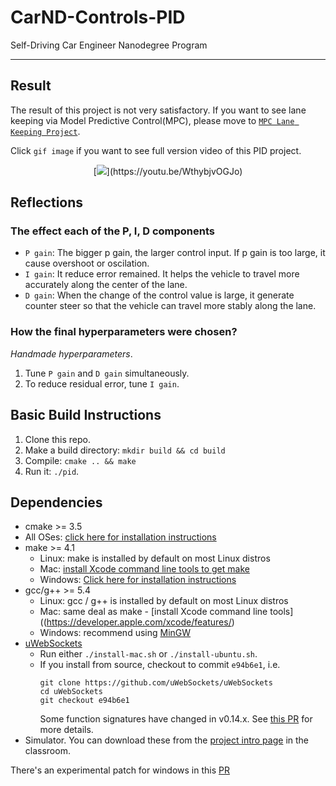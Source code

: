 # CarND-Controls-PID
Self-Driving Car Engineer Nanodegree Program

---
## Result

The result of this project is not very satisfactory. If you want to see lane keeping via Model Predictive Control(MPC), please move to [`MPC Lane Keeping Project`](https://github.com/Hayoung-Kim/MPC-LaneKeeping-Project).

Click `gif image` if you want to see full version video of this PID project. 
<p align="center">
  [<img src="./img/pid_8mb.gif">](https://youtu.be/WthybjvOGJo)
</p>

## Reflections

### The effect each of the P, I, D components
* `P gain`: The bigger p gain, the larger control input. If p gain is too large, it cause overshoot or oscilation.
* `I gain`: It reduce error remained. It helps the vehicle to travel more accurately along the center of the lane.
* `D gain`: When the change of the control value is large, it generate counter steer so that the vehicle can travel more stably along the lane.

### How the final hyperparameters were chosen?
*Handmade hyperparameters*. 
1. Tune `P gain` and `D gain` simultaneously. 
2. To reduce residual error, tune `I gain`.

## Basic Build Instructions

1. Clone this repo.
2. Make a build directory: `mkdir build && cd build`
3. Compile: `cmake .. && make`
4. Run it: `./pid`. 

## Dependencies

* cmake >= 3.5
 * All OSes: [click here for installation instructions](https://cmake.org/install/)
* make >= 4.1
  * Linux: make is installed by default on most Linux distros
  * Mac: [install Xcode command line tools to get make](https://developer.apple.com/xcode/features/)
  * Windows: [Click here for installation instructions](http://gnuwin32.sourceforge.net/packages/make.htm)
* gcc/g++ >= 5.4
  * Linux: gcc / g++ is installed by default on most Linux distros
  * Mac: same deal as make - [install Xcode command line tools]((https://developer.apple.com/xcode/features/)
  * Windows: recommend using [MinGW](http://www.mingw.org/)
* [uWebSockets](https://github.com/uWebSockets/uWebSockets)
  * Run either `./install-mac.sh` or `./install-ubuntu.sh`.
  * If you install from source, checkout to commit `e94b6e1`, i.e.
    ```
    git clone https://github.com/uWebSockets/uWebSockets 
    cd uWebSockets
    git checkout e94b6e1
    ```
    Some function signatures have changed in v0.14.x. See [this PR](https://github.com/udacity/CarND-MPC-Project/pull/3) for more details.
* Simulator. You can download these from the [project intro page](https://github.com/udacity/self-driving-car-sim/releases) in the classroom.

There's an experimental patch for windows in this [PR](https://github.com/udacity/CarND-PID-Control-Project/pull/3)


